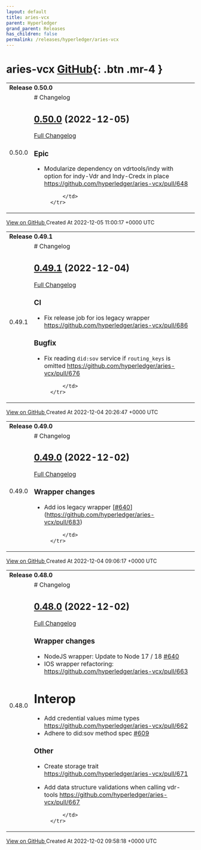 ```yaml
---
layout: default
title: aries-vcx
parent: Hyperledger
grand_parent: Releases
has_children: false
permalink: /releases/hyperledger/aries-vcx
---
```


# aries-vcx <span class="fs-3 right-align">[GitHub](https://github.com/hyperledger/aries-vcx){: .btn .mr-4 }</span>


<div>
    <table>
        <tr>
            <td colspan="2">
                <b>
                    Release 0.50.0
                </b>
            </td>
        </tr>
        <tr>
            <td>
                <span class="chip">
                    0.50.0
                </span>
            </td>
            <td>
                # Changelog

## [0.50.0](https://github.com/hyperledger/aries-vcx/tree/0.50.0) (2022-12-05)

[Full Changelog](https://github.com/hyperledger/aries-vcx/compare/0.49.1...0.50.0)

### Epic

- Modularize dependency on vdrtools/indy with option for indy-Vdr and Indy-Credx in place https://github.com/hyperledger/aries-vcx/pull/648



            </td>
        </tr>
    </table>
    <a href="https://github.com/hyperledger/aries-vcx/releases/tag/0.50.0" class=".btn">
        View on GitHub
    </a>
    <span class="right-align">
        Created At 2022-12-05 11:00:17 +0000 UTC
    </span>
</div>

<div>
    <table>
        <tr>
            <td colspan="2">
                <b>
                    Release 0.49.1
                </b>
            </td>
        </tr>
        <tr>
            <td>
                <span class="chip">
                    0.49.1
                </span>
            </td>
            <td>
                # Changelog

## [0.49.1](https://github.com/hyperledger/aries-vcx/tree/0.49.1) (2022-12-04)

[Full Changelog](https://github.com/hyperledger/aries-vcx/compare/0.49.0...0.49.1)

### CI
- Fix release job for ios legacy wrapper https://github.com/hyperledger/aries-vcx/pull/686

### Bugfix
- Fix reading `did:sov` service if `routing_keys` is omitted https://github.com/hyperledger/aries-vcx/pull/676 

            </td>
        </tr>
    </table>
    <a href="https://github.com/hyperledger/aries-vcx/releases/tag/0.49.1" class=".btn">
        View on GitHub
    </a>
    <span class="right-align">
        Created At 2022-12-04 20:26:47 +0000 UTC
    </span>
</div>

<div>
    <table>
        <tr>
            <td colspan="2">
                <b>
                    Release 0.49.0
                </b>
            </td>
        </tr>
        <tr>
            <td>
                <span class="chip">
                    0.49.0
                </span>
            </td>
            <td>
                # Changelog

## [0.49.0](https://github.com/hyperledger/aries-vcx/tree/0.49.0) (2022-12-02)

[Full Changelog](https://github.com/hyperledger/aries-vcx/compare/0.48.0...0.49.0)

### Wrapper changes

- Add ios legacy wrapper [[\#640](https://github.com/hyperledger/aries-vcx/issues/640)](https://github.com/hyperledger/aries-vcx/pull/683)

            </td>
        </tr>
    </table>
    <a href="https://github.com/hyperledger/aries-vcx/releases/tag/0.49.0" class=".btn">
        View on GitHub
    </a>
    <span class="right-align">
        Created At 2022-12-04 09:06:17 +0000 UTC
    </span>
</div>

<div>
    <table>
        <tr>
            <td colspan="2">
                <b>
                    Release 0.48.0
                </b>
            </td>
        </tr>
        <tr>
            <td>
                <span class="chip">
                    0.48.0
                </span>
            </td>
            <td>
                # Changelog

## [0.48.0](https://github.com/hyperledger/aries-vcx/tree/0.48.0) (2022-12-02)

[Full Changelog](https://github.com/hyperledger/aries-vcx/compare/0.47.0...0.48.0)

### Wrapper changes

- NodeJS wrapper: Update to Node 17 / 18 [\#640](https://github.com/hyperledger/aries-vcx/issues/640)
- IOS wrapper refactoring: https://github.com/hyperledger/aries-vcx/pull/663

# Interop
- Add credential values mime types https://github.com/hyperledger/aries-vcx/pull/662
- Adhere to did:sov method spec [\#609](https://github.com/hyperledger/aries-vcx/issues/609)

### Other
- Create storage trait https://github.com/hyperledger/aries-vcx/pull/671
- Add data structure validations when calling vdr-tools https://github.com/hyperledger/aries-vcx/pull/667




            </td>
        </tr>
    </table>
    <a href="https://github.com/hyperledger/aries-vcx/releases/tag/0.48.0" class=".btn">
        View on GitHub
    </a>
    <span class="right-align">
        Created At 2022-12-02 09:58:18 +0000 UTC
    </span>
</div>

